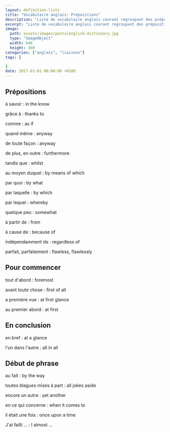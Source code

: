 ```yaml
---
layout: definition-lists
title: "Vocabulaire anglais: Prépositions"
description: "Liste de vocabulaire anglais courant regroupant des prépositions difficiles à mémoriser."
excerpt: "Liste de vocabulaire anglais courant regroupant des prépositions difficiles à mémoriser."
image:
  path: assets/images/posts/english-dictionary.jpg
  type: "ImageObject"
  width: 640
  height: 360
categories: ["anglais", "liaisons"]
tags: [

]
date: 2017-01-01 00:00:00 +0100
---
```


## Prépositions

à savoir
: in the know

grâce à
: thanks to

comme
: as if

quand même
: anyway

de toute façon
: anyway

de plus, en outre
: furthermore

tandis que
: whilst

au moyen duquel
: by means of which

par quoi
: by what

par laquelle
: by which

par lequel
: whereby

quelque peu
: somewhat

à partir de
: from

à cause de
: because of

indépendamment de
: regardless of

parfait, parfaitement
: flawless, flawlessly



## Pour commencer

tout d'abord
: foremost

avant toute chose
: first of all

a première vue
: at first glance

au premier abord
: at first


## En conclusion

en bref
: at a glance

l'un dans l'autre
: all in all


## Début de phrase

au fait
: by the way

toutes blagues mises à part
: all jokes aside

encore un autre
: yet another

en ce qui concerne
: when it comes to

il était une fois
: once upon a time

J'ai failli ...
: I almost ...
